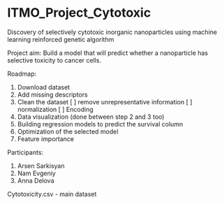 # ITMO_Project_Cytotoxic
Discovery of selectively cytotoxic inorganic nanoparticles using machine learning reinforced genetic algorithm 

Project aim:
Build a model that will predict whether a nanoparticle has selective toxicity to cancer cells.

Roadmap:
1) Download dataset
2) Add missing descriptors
3) Clean the dataset
   [ ] remove unrepresentative information
   [ ] normalization
   [ ] Encoding
5) Data visualization (done between step 2 and 3 too)
6) Building regression models to predict the survival column
7) Optimization of the selected model
8) Feature importance

Participants:
1) Arsen Sarkisyan
2) Nam Evgeniy
3) Anna Delova
   
Cytotoxicity.csv - main dataset
